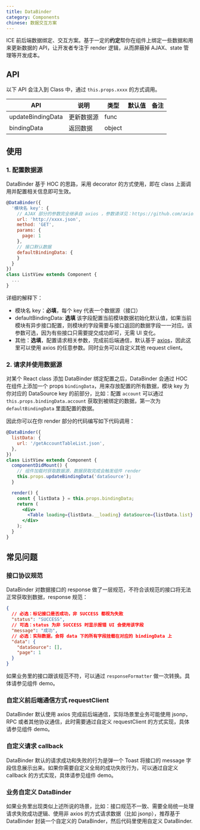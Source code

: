 ```yaml
---
title: DataBinder
category: Components
chinese: 数据交互方案
---
```


ICE 前后端数据绑定、交互方案。基于一定的**约定**帮你在组件上绑定一些数据和用来更新数据的 API，让开发者专注于 render 逻辑，从而屏蔽掉 AJAX、state 管理等开发成本。

## API

以下 API 会注入到 Class 中，通过 `this.props.xxxx` 的方式调用。

| API              |  说明          |  类型   | 默认值 | 备注   |
| --------          | ---------    | ------ | ------ | ------- |
| updateBindingData | 更新数据源 | func       |        |      |
| bindingData     | 返回数据     | object    |         |      |

## 使用

### 1. 配置数据源

DataBinder 基于 HOC 的思路，采用 decorator 的方式使用，即在 class 上面调用并配置相关信息即可生效。

```jsx
@DataBinder({
  '模块名 key': {
    // AJAX 部分的参数完全继承自 axios ，参数请详见：https://github.com/axios/axios
    url: 'http://xxxx.json',
    method: 'GET',
    params: {
      page: 1
    },
    // 接口默认数据
    defaultBindingData: {
    }
  }
})
class ListView extends Component {
  ...
}
```

详细的解释下：

* 模块名 key：**必填**，每个 key 代表一个数据源（接口）
* defaultBindingData: **选填** 该字段配置当前模块数据初始化默认值，如果当前模块有异步接口配置，则模块的字段需要与接口返回的数据字段一一对应。该参数可选，因为有些接口只需要提交成功即可，无需 UI 变化。
* 其他：**选填**，配置请求相关参数，完成前后端通信，默认基于 [axios](https://github.com/axios/axios)，因此这里可以使用 axios 的任意参数。同时业务可以自定义其他 request client。

### 2. 请求并使用数据源

对某个 React class 添加 DataBinder 绑定配置之后，DataBinder 会通过 HOC 在组件上添加一个 props `bindingData`，用来存放配置的所有数据，模块 key 为你对应的 DataSource key 的前部分，比如：配置 `account` 可以通过 `this.props.bindingData.account` 获取到被绑定的数据，第一次为 `defaultBindingData` 里面配置的数据。

因此你可以在你 render 部分的代码编写如下代码调用：

```jsx
@DataBinder({
  listData: {
    url: '/getAccountTableList.json',
  },
})
class ListView extends Component {
  componentDidMount() {
    // 组件加载时获取数据源，数据获取完成会触发组件 render
    this.props.updateBindingData('dataSource');
  }

  render() {
    const { listData } = this.props.bindingData;
    return (
      <div>
        <Table loading={listData.__loading} dataSource={listData.list} />
      </div>
    );
  }
}
```

## 常见问题

### 接口协议规范

DataBinder 对数据接口的 response 做了一层规范，不符合该规范的接口将无法正常获取到数据，response 规范：

```json
{
  // 必选：标记接口是否成功，非 SUCCESS 都视为失败
  "status": "SUCCESS",
  // 可选：status 为非 SUCCESS 时显示报错 UI 会使用该字段
  "message": "成功",
  // 必选：实际数据，会将 data 下的所有字段挂载在对应的 bindingData 上
  "data": {
    "dataSource": [],
    "page": 1
  }
}
```

如果业务里的接口跟该规范不符，可以通过 `responseFormatter` 做一次转换。具体请参见组件 demo。

### 自定义前后端通信方式 requestClient

DataBinder 默认使用 axios 完成前后端通信，实际场景里业务可能使用 jsonp，RPC 或者其他协议通信，此时需要通过自定义 requestClient 的方式实现，具体请参见组件 demo。

### 自定义请求 callback

DataBinder 默认的请求成功和失败的行为是弹一个 Toast 将接口的 message 字段信息展示出来。如果你需要自定义全局的成功失败行为，可以通过自定义 callback 的方式实现，具体请参见组件 demo。

### 业务自定义 DataBinder

如果业务里出现类似上述所说的场景，比如：接口规范不一致、需要全局统一处理请求失败成功逻辑、使用非 axios 的方式请求数据（比如 jsonp），推荐基于 DataBinder 封装一个自定义的 DataBinder，然后代码里使用自定义 DataBinder.
